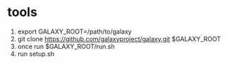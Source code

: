 # tools
1) export GALAXY_ROOT=/path/to/galaxy
2) git clone https://github.com/galaxyproject/galaxy.git $GALAXY_ROOT
3) once run $GALAXY_ROOT/run.sh
4) run setup.sh